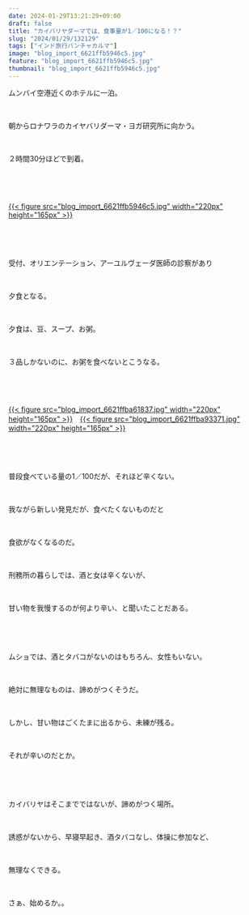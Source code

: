 ```yaml
---
date: 2024-01-29T13:21:29+09:00
draft: false
title: "カイバリヤダーマでは、食事量が1／100になる！？"
slug: "2024/01/29/132129"
tags: ["インド旅行パンチャカルマ"]
image: "blog_import_6621ffb5946c5.jpg"
feature: "blog_import_6621ffb5946c5.jpg"
thumbnail: "blog_import_6621ffb5946c5.jpg"
---
```

<p>ムンバイ空港近くのホテルに一泊。</p><p> </p><p>朝からロナワラのカイヤバリダーマ・ヨガ研究所に向かう。</p><p> </p><p>２時間30分ほどで到着。</p><p> </p><p> </p><p><a href="blog_import_6621ffb5946c5.jpg">{{< figure src="blog_import_6621ffb5946c5.jpg" width="220px" height="165px" >}}</a></p><p> </p><p> </p><p>受付、オリエンテーション、アーユルヴェーダ医師の診察があり</p><p> </p><p>夕食となる。</p><p> </p><p>夕食は、豆、スープ、お粥。</p><p> </p><p>３品しかないのに、お粥を食べないとこうなる。</p><p> </p><p> </p><p><a href="blog_import_6621ffba61837.jpg">{{< figure src="blog_import_6621ffba61837.jpg" width="220px" height="165px" >}}</a>　<a href="blog_import_6621ffba93371.jpg">{{< figure src="blog_import_6621ffba93371.jpg" width="220px" height="165px" >}}</a></p><p> </p><p> </p><p>普段食べている量の1／100だが、それほど辛くない。</p><p> </p><p>我ながら新しい発見だが、食べたくないものだと</p><p> </p><p>食欲がなくなるのだ。</p><p> </p><p>刑務所の暮らしでは、酒と女は辛くないが、</p><p> </p><p>甘い物を我慢するのが何より辛い、と聞いたことだある。</p><p> </p><p> </p><p>ムショでは、酒とタバコがないのはもちろん、女性もいない。</p><p> </p><p>絶対に無理なものは、諦めがつくそうだ。</p><p> </p><p>しかし、甘い物はごくたまに出るから、未練が残る。</p><p> </p><p>それが辛いのだとか。</p><p> </p><p> </p><p>カイバリヤはそこまでではないが、諦めがつく場所。</p><p> </p><p>誘惑がないから、早寝早起き、酒タバコなし、体操に参加など、</p><p> </p><p>無理なくできる。</p><p> </p><p>さぁ、始めるか。。</p><p> </p><p> </p><p> </p>

